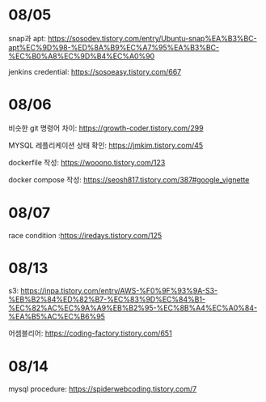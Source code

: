 # 08/05

snap과 apt: https://sosodev.tistory.com/entry/Ubuntu-snap%EA%B3%BC-apt%EC%9D%98-%ED%8A%B9%EC%A7%95%EA%B3%BC-%EC%B0%A8%EC%9D%B4%EC%A0%90

jenkins credential: https://sosoeasy.tistory.com/667

# 08/06

비슷한 git 명령어 차이: https://growth-coder.tistory.com/299

MYSQL 레플리케이션 상태 확인: https://jmkim.tistory.com/45

dockerfile 작성: https://wooono.tistory.com/123

docker compose 작성: https://seosh817.tistory.com/387#google_vignette

# 08/07

race condition :https://iredays.tistory.com/125

# 08/13

s3: https://inpa.tistory.com/entry/AWS-%F0%9F%93%9A-S3-%EB%B2%84%ED%82%B7-%EC%83%9D%EC%84%B1-%EC%82%AC%EC%9A%A9%EB%B2%95-%EC%8B%A4%EC%A0%84-%EA%B5%AC%EC%B6%95

어셈블리어: https://coding-factory.tistory.com/651

# 08/14

mysql procedure: https://spiderwebcoding.tistory.com/7
